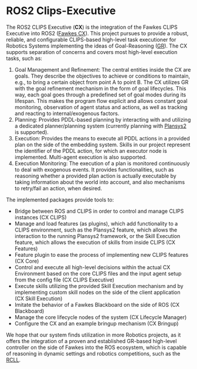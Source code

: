 # ROS2 Clips-Executive

The ROS2 CLIPS Executive (**CX**) is the integration of the Fawkes CLIPS Executive into ROS2 ([Fawkes CX](https://ojs.aaai.org/index.php/ICAPS/article/view/3544/3412)). This project pursues to provide a robust, reliable, and configurable CLIPS-based high-level task executioner for Robotics Systems implementing the ideas of Goal-Reasoning ([GR](https://ojs.aaai.org//index.php/aimagazine/article/view/2800)). The CX supports separation of concerns and covers most high-level execution tasks, such as:

1. Goal Management and Refinement: The central entities inside the CX are goals. They describe the objectives to achieve or conditions to maintain, e.g., to bring a certain object from point A to point B. The CX utilizes GR with the goal refinement mechanism in the form of goal lifecycles. This way, each goal goes through a predefined set of goal modes during its lifespan. This makes the program flow explicit and allows constant goal monitoring, observation of agent status and actions, as well as tracking and reacting to
internal/exogenous factors.
2. Planning: Provides PDDL-based planning by interacting with and utilizing a dedicated planner/planning system (currently planning with [Plansys2](https://github.com/IntelligentRoboticsLabs/ros2_planning_system) is supported). 
3. Execution: Provides the means to execute all PDDL actions in a provided plan on the side of the embedding system. Skills in our project represent the identifier of the PDDL action, for which an executor node is implemented. Multi-agent execution is also supported.     
4. Execution Monitoring: The execution of a plan is monitored continuously to deal with exogenous events. It provides functionalities, such as reasoning whether a provided plan action is actually executable by taking information about the world into account, and also mechanisms to retry/fail an action, when desired.  

The implemented packages provide tools to:
- Bridge between ROS and CLIPS in order to control and manage CLIPS instances (CX CLIPS)
- Manage and load features (as plugins), which add functionality to a CLIPS environment, such as the Plansys2 feature, which allows the interaction to the running Plansys2 framework, or the Skill Execution feature, which allows the execution of skills from inside CLIPS (CX Features)
- Feature plugin to ease the process of implementing new CLIPS features (CX Core)
- Control and execute all high-level decisions within the actual CX Environment based on the core CLIPS files and the input agent setup from the config file (CX CLIPS Executive)
- Execute skills utilizing the provided Skill Execution mechanism and by implementing custom skill nodes on the side of the client application (CX Skill Execution)
- Imitate the behavior of a Fawkes Blackboard on the side of ROS (CX Blackboard)
- Manage the core lifecycle nodes of the system (CX Lifecycle Manager)
- Configure the CX and an example bringup mechanism (CX Bringup)

We hope that our system finds utilization in more Robotics projects, as it offers the integration of a proven and established GR-based high-level controller on the side of Fawkes into the ROS ecosystem, which is capable of reasoning in dynamic settings and robotics competitions, such as the [RCLL](http://www.robocup-logistics.org/).   
